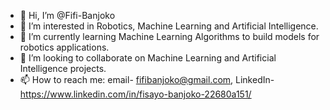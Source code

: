 - 👋 Hi, I’m @Fifi-Banjoko
- 👀 I’m interested in Robotics, Machine Learning and Artificial Intelligence.
- 🌱 I’m currently learning Machine Learning Algorithms to build models for robotics applications.
- 💞️ I’m looking to collaborate on Machine Learning and Artificial Intelligence projects.
- 📫 How to reach me: email- fifibanjoko@gmail.com, LinkedIn- https://www.linkedin.com/in/fisayo-banjoko-22680a151/
<!---
Fifi-Banjoko/Fifi-Banjoko is a ✨ special ✨ repository because its `README.md` (this file) appears on your GitHub profile.
You can click the Preview link to take a look at your changes.
--->
